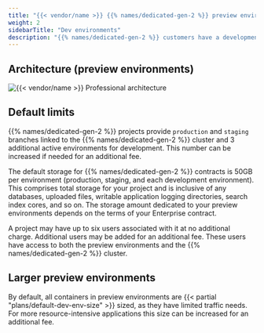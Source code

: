 ```yaml
---
title: "{{< vendor/name >}} {{% names/dedicated-gen-2 %}} preview environments"
weight: 2
sidebarTitle: "Dev environments"
description: "{{% names/dedicated-gen-2 %}} customers have a development environment for their project that consists of a {{< vendor/name >}} Grid project, typically provisioned by the {{< vendor/name >}} team to reflect the amount of storage in your contract. This environment provides you with all the DevOps, Continuous Integration, Continuous Deployment, and other workflow tooling of the professional product, but segregates the performance impacts from your production hardware."
---
```


## Architecture (preview environments)

![{{< vendor/name >}} Professional architecture](/images/dedicated/PS-Arch-NoHA.svg "0.6")

## Default limits

{{% names/dedicated-gen-2 %}} projects provide `production` and `staging` branches linked to the {{% names/dedicated-gen-2 %}} cluster
and 3 additional active environments for development.
This number can be increased if needed for an additional fee.

The default storage for {{% names/dedicated-gen-2 %}} contracts is 50GB per environment (production, staging, and each development environment).
This comprises total storage for your project and is inclusive of any databases, uploaded files,
writable application logging directories, search index cores, and so on.
The storage amount dedicated to your preview environments depends on the terms of your Enterprise contract.

A project may have up to six users associated with it at no additional charge.
Additional users may be added for an additional fee.
These users have access to both the preview environments and the {{% names/dedicated-gen-2 %}} cluster.

## Larger preview environments

By default, all containers in preview environments are {{< partial "plans/default-dev-env-size" >}} sized, as they have limited traffic needs.
For more resource-intensive applications this size can be increased for an additional fee.
